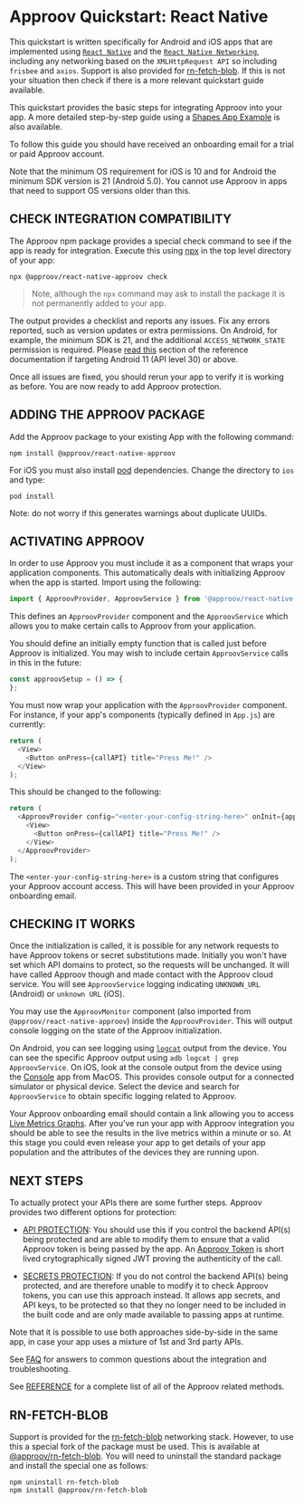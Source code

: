 # Approov Quickstart: React Native

This quickstart is written specifically for Android and iOS apps that are implemented using [`React Native`](https://reactnative.dev/) and the [`React Native Networking`](https://reactnative.dev/docs/network), including any networking based on the `XMLHttpRequest API` so including `frisbee` and `axios`. Support is also provided for [rn-fetch-blob](https://github.com/joltup/rn-fetch-blob). If this is not your situation then check if there is a more relevant quickstart guide available.

This quickstart provides the basic steps for integrating Approov into your app. A more detailed step-by-step guide using a [Shapes App Example](https://github.com/approov/quickstart-react-native/blob/main/SHAPES-EXAMPLE.md) is also available.

To follow this guide you should have received an onboarding email for a trial or paid Approov account.

Note that the minimum OS requirement for iOS is 10 and for Android the minimum SDK version is 21 (Android 5.0). You cannot use Approov in apps that need to support OS versions older than this.

## CHECK INTEGRATION COMPATIBILITY

The Approov npm package provides a special check command to see if the app is ready for integration. Execute this using [npx](https://www.npmjs.com/package/npx) in the top level directory of your app:

```
npx @approov/react-native-approov check
```

> Note, although the `npx` command may ask to install the package it is not permanently added to your app.

The output provides a checklist and reports any issues. Fix any errors reported, such as version updates or extra permissions. On Android, for example, the minimum SDK is 21, and the additional `ACCESS_NETWORK_STATE` permission is required. Please [read this](https://approov.io/docs/latest/approov-usage-documentation/#targeting-android-11-and-above) section of the reference documentation if targeting Android 11 (API level 30) or above.

Once all issues are fixed, you should rerun your app to verify it is working as before. You are now ready to add Approov protection.

## ADDING THE APPROOV PACKAGE

Add the Approov package to your existing App with the following command:

```
npm install @approov/react-native-approov
```

For iOS you must also install [pod](https://cocoapods.org/) dependencies. Change the directory to `ios` and type:

```
pod install
```

Note: do not worry if this generates warnings about duplicate UUIDs.

## ACTIVATING APPROOV

In order to use Approov you must include it as a component that wraps your application components. This automatically deals with initializing Approov when the app is started. Import using the following:

```Javascript
import { ApproovProvider, ApproovService } from '@approov/react-native-approov';
```

This defines an `ApproovProvider` component and the `ApproovService` which allows you to make certain calls to Approov from your application.

You should define an initially empty function that is called just before Approov is initialized. You may wish to include certain `ApproovService` calls in this in the future:

```Javascript
const approovSetup = () => {
};
```

You must now wrap your application with the `ApproovProvider` component. For instance, if your app's components (typically defined in `App.js`) are currently:

```Javascript
return (
  <View>
    <Button onPress={callAPI} title="Press Me!" />
  </View>
);
```

This should be changed to the following:

```Javascript
return (
  <ApproovProvider config="<enter-your-config-string-here>" onInit={approovSetup}>
    <View>
      <Button onPress={callAPI} title="Press Me!" />
    </View>
  </ApproovProvider>
);
```

The `<enter-your-config-string-here>` is a custom string that configures your Approov account access. This will have been provided in your Approov onboarding email.

## CHECKING IT WORKS
Once the initialization is called, it is possible for any network requests to have Approov tokens or secret substitutions made. Initially you won't have set which API domains to protect, so the requests will be unchanged. It will have called Approov though and made contact with the Approov cloud service. You will see `ApproovService` logging indicating `UNKNOWN_URL` (Android) or `unknown URL` (iOS).

You may use the `ApproovMonitor` component (also imported from `@approov/react-native-approov`) inside the `ApproovProvider`. This will output console logging on the state of the Approov initialization.

On Android, you can see logging using [`logcat`](https://developer.android.com/studio/command-line/logcat) output from the device. You can see the specific Approov output using `adb logcat | grep ApproovService`. On iOS, look at the console output from the device using the [Console](https://support.apple.com/en-gb/guide/console/welcome/mac) app from MacOS. This provides console output for a connected simulator or physical device. Select the device and search for `ApproovService` to obtain specific logging related to Approov.

Your Approov onboarding email should contain a link allowing you to access [Live Metrics Graphs](https://approov.io/docs/latest/approov-usage-documentation/#metrics-graphs). After you've run your app with Approov integration you should be able to see the results in the live metrics within a minute or so. At this stage you could even release your app to get details of your app population and the attributes of the devices they are running upon.

## NEXT STEPS
To actually protect your APIs there are some further steps. Approov provides two different options for protection:

* [API PROTECTION](https://github.com/approov/quickstart-react-native/blob/main/API-PROTECTION.md): You should use this if you control the backend API(s) being protected and are able to modify them to ensure that a valid Approov token is being passed by the app. An [Approov Token](https://approov.io/docs/latest/approov-usage-documentation/#approov-tokens) is short lived crytographically signed JWT proving the authenticity of the call.

* [SECRETS PROTECTION](https://github.com/approov/quickstart-react-native/blob/main/SECRETS-PROTECTION.md): If you do not control the backend API(s) being protected, and are therefore unable to modify it to check Approov tokens, you can use this approach instead. It allows app secrets, and API keys, to be protected so that they no longer need to be included in the built code and are only made available to passing apps at runtime.

Note that it is possible to use both approaches side-by-side in the same app, in case your app uses a mixture of 1st and 3rd party APIs.

See [FAQ](https://github.com/approov/quickstart-react-native/blob/main/FAQ.md) for answers to common questions about the integration and troubleshooting.

See [REFERENCE](https://github.com/approov/quickstart-react-native/blob/main/REFERENCE.md) for a complete list of all of the Approov related methods.

## RN-FETCH-BLOB
Support is provided for the [rn-fetch-blob](https://github.com/joltup/rn-fetch-blob) networking stack. However, to use this a special fork of the package must be used. This is available at [@approov/rn-fetch-blob](https://www.npmjs.com/package/@approov/rn-fetch-blob). You will need to uninstall the standard package and install the special one as follows:

```
npm uninstall rn-fetch-blob
npm install @approov/rn-fetch-blob
```
